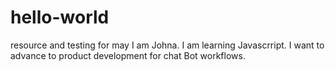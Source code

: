 # hello-world
resource and testing for may
I am Johna.  I am learning Javascrript.  I want to advance to product development for chat Bot workflows.

